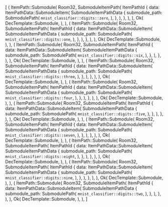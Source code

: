 [
    (
        ItemPath::Submodule(
            Room32,
            SubmoduleItemPath(
                ItemPathId {
                    data: ItemPathData::SubmoduleItem(
                        SubmoduleItemPathData {
                            submodule_path: SubmodulePath(
                                `mnist_classifier::digits::zero`,
                            ),
                        },
                    ),
                },
            ),
        ),
        Ok(
            DecTemplate::Submodule,
        ),
    ),
    (
        ItemPath::Submodule(
            Room32,
            SubmoduleItemPath(
                ItemPathId {
                    data: ItemPathData::SubmoduleItem(
                        SubmoduleItemPathData {
                            submodule_path: SubmodulePath(
                                `mnist_classifier::digits::one`,
                            ),
                        },
                    ),
                },
            ),
        ),
        Ok(
            DecTemplate::Submodule,
        ),
    ),
    (
        ItemPath::Submodule(
            Room32,
            SubmoduleItemPath(
                ItemPathId {
                    data: ItemPathData::SubmoduleItem(
                        SubmoduleItemPathData {
                            submodule_path: SubmodulePath(
                                `mnist_classifier::digits::six`,
                            ),
                        },
                    ),
                },
            ),
        ),
        Ok(
            DecTemplate::Submodule,
        ),
    ),
    (
        ItemPath::Submodule(
            Room32,
            SubmoduleItemPath(
                ItemPathId {
                    data: ItemPathData::SubmoduleItem(
                        SubmoduleItemPathData {
                            submodule_path: SubmodulePath(
                                `mnist_classifier::digits::three`,
                            ),
                        },
                    ),
                },
            ),
        ),
        Ok(
            DecTemplate::Submodule,
        ),
    ),
    (
        ItemPath::Submodule(
            Room32,
            SubmoduleItemPath(
                ItemPathId {
                    data: ItemPathData::SubmoduleItem(
                        SubmoduleItemPathData {
                            submodule_path: SubmodulePath(
                                `mnist_classifier::digits::four`,
                            ),
                        },
                    ),
                },
            ),
        ),
        Ok(
            DecTemplate::Submodule,
        ),
    ),
    (
        ItemPath::Submodule(
            Room32,
            SubmoduleItemPath(
                ItemPathId {
                    data: ItemPathData::SubmoduleItem(
                        SubmoduleItemPathData {
                            submodule_path: SubmodulePath(
                                `mnist_classifier::digits::five`,
                            ),
                        },
                    ),
                },
            ),
        ),
        Ok(
            DecTemplate::Submodule,
        ),
    ),
    (
        ItemPath::Submodule(
            Room32,
            SubmoduleItemPath(
                ItemPathId {
                    data: ItemPathData::SubmoduleItem(
                        SubmoduleItemPathData {
                            submodule_path: SubmodulePath(
                                `mnist_classifier::digits::seven`,
                            ),
                        },
                    ),
                },
            ),
        ),
        Ok(
            DecTemplate::Submodule,
        ),
    ),
    (
        ItemPath::Submodule(
            Room32,
            SubmoduleItemPath(
                ItemPathId {
                    data: ItemPathData::SubmoduleItem(
                        SubmoduleItemPathData {
                            submodule_path: SubmodulePath(
                                `mnist_classifier::digits::eight`,
                            ),
                        },
                    ),
                },
            ),
        ),
        Ok(
            DecTemplate::Submodule,
        ),
    ),
    (
        ItemPath::Submodule(
            Room32,
            SubmoduleItemPath(
                ItemPathId {
                    data: ItemPathData::SubmoduleItem(
                        SubmoduleItemPathData {
                            submodule_path: SubmodulePath(
                                `mnist_classifier::digits::nine`,
                            ),
                        },
                    ),
                },
            ),
        ),
        Ok(
            DecTemplate::Submodule,
        ),
    ),
    (
        ItemPath::Submodule(
            Room32,
            SubmoduleItemPath(
                ItemPathId {
                    data: ItemPathData::SubmoduleItem(
                        SubmoduleItemPathData {
                            submodule_path: SubmodulePath(
                                `mnist_classifier::digits::two`,
                            ),
                        },
                    ),
                },
            ),
        ),
        Ok(
            DecTemplate::Submodule,
        ),
    ),
]